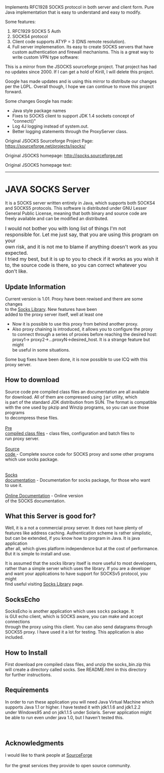 Implements RFC1928 SOCKS protocol in both server and client form.  Pure Java implementation that is easy to understand and easy to modify.

Some features:
  1. RFC1929 SOCKS 5 Auth
  1. SOCKS4 protocol
  1. Client code supports ATYP = 3 (DNS remote resolution).
  1. Full server implemenation.  Its easy to create SOCKS servers that have custom authentication and firewall mechanisms.  This is a great way to write custom VPN type software:

This is a mirror from the JSOCKS sourceforge project.  That project has had no updates since 2000.  If I can get a hold of Kirill, I will delete this project.

Google has made updates and is using this mirror to distribute our changes per the LGPL.  Overall though, I hope we can continue to move this project forward.

Some changes Google has made:
  * Java style package names
  * Fixes to SOCKS client to support JDK 1.4 sockets concept of "connect()"
  * Log 4J logging instead of system.out.
  * Better logging statements through the ProxyServer class.

Original JSOCKS Sourceforge Project Page: https://sourceforge.net/projects/jsocks/

Original JSOCKS homepage: http://jsocks.sourceforge.net


Original JSOCKS homepage text:


---


<h1>
JAVA SOCKS Server</h1>
It is a SOCKS server written entirely in Java, which supports both SOCKS4
and SOCKS5 protocols. This software is distributed under GNU Lesser General Public
License, meaning that both binary and source code are freely available
and can be modified an distributed.
<p><font size='+0'>I would not bother you with long list of things I'm not<br>
responsible for. Let me just say, that you are using this program on your<br>
own risk, and it is not me to blame if anything doesn't work as you expected.<br>
I tried my best, but it is up to you to check if it works as you wish it<br>
to, the source code is there, so you can correct whatever you don't like.</font>
<h2>
Update Information</h2>
Current version is 1.01. Proxy have been rewised and there are some changes<br>
to the <a href='SOCKSLib.html'>Socks Library</a>. New features have been<br>
added to the proxy server itself, well at least one<br>
<ul>
<li>
Now it is possible to use this proxy from behind another proxy.</li>

<li>
Also proxy chaining is introduced, it allows you to configure the proxy<br>
to connect through a series of proxies before reaching the desired host:<br>
proxy1-> proxy2->...proxyN->desired_host. It is a strange feature but might<br>
be useful in some situations.</li>
</ul>
Some bug fixes have been done, it is now possible to use ICQ with this<br>
proxy server.<br>
<h2>
How to download</h2>
Source code pre compiled class files an documentation are all available<br>
for download. All of them are compressed using <tt>jar</tt> utility, which<br>
is part of the standard JDK distribution from SUN. The format is compatible<br>
with the one used by pkzip and Winzip programs, so you can use those programs<br>
to decompress these files.<br>
<br><a href='downloads/socks_bin.zip'>Pre<br>
compiled class files</a> - class files, configuration and batch files to<br>
run proxy server.<br>
<br><a href='downloads/socks_code.zip'>Source<br>
code </a>- Complete source code for SOCKS proxy and some other programs<br>
which use socks package.<br>
<br>
<br><a href='downloads/socks_docs.zip'>Socks<br>
documentation</a> - Documentation for socks package, for those who want<br>
to use it.<br>
<br><a href='docs/index.html'>Online Documentation</a> - Online version<br>
of the SOCKS documentation.<br>
<h2>
What this Server is good for?</h2>
Well, it is a not a commercial proxy server. It does not have plenty of<br>
features like address caching. Authentication scheme is rather simplistic,<br>
but can be extended, if you know how to program in Java. It is java application<br>
after all, which gives platform independence but at the cost of performance.<br>
But it is simple to install and use.<br>
<p>It is assumed that the socks library itself is more useful to most developers,<br>
rather than a simple server which uses the library. If you are a developer<br>
and want your applications to have support for SOCKSv5 protocol, you might<br>
find useful visiting <a href='SOCKSLib.html'>Socks Library</a> page.<br>
<h2>
SocksEcho</h2>

SocksEcho is another application which uses <tt>socks</tt> package. It<br>
is GUI echo client, which is SOCKS aware, you can make and accept connections<br>
through the proxy using this client. You can also send datagrams through<br>
SOCKS5 proxy. I have used it a lot for testing. This application is also<br>
included.<br>
<h2>
How to Install</h2>
First download pre compiled class files, and unzip the socks_bin.zip this<br>
will create a directory called socks. See README.html in this directory<br>
for further instructions.<br>
<h2>
Requirements</h2>
In order to run these application you will need Java Virtual Machine which<br>
supports Java 1.1 or higher. I have tested it with jdk1.1.6 and jdk1.2.2<br>
under Windows95 and on jdk1.1.5 under Solaris. Server application might<br>
be able to run even under java 1.0, but I haven't tested this.<br>
<br>&nbsp;<br>
<h2>Acknowledgments</h2>
I would like to thank people at <a href='http://sourceforge.net'>SourceForge<br>
<br>
</a> for the great services they provide to open source community.<br>&nbsp;<br>
